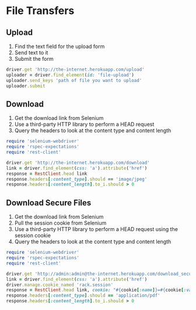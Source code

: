# File Transfers

## Upload

1. Find the text field for the upload form 
2. Send text to it
3. Submit the form

```ruby
driver.get 'http://the-internet.herokuapp.com/upload'
uploader = driver.find_element(id: 'file-upload')
uploader.send_keys 'path of file you want to upload'
uploader.submit
```

## Download

1. Get the download link from Selenium
2. Use a third-party HTTP library to perform a HEAD request
3. Query the headers to look at the content type and content length

```ruby
require 'selenium-webdriver'
require 'rspec-expectations'
require 'rest-client'

driver.get 'http://the-internet.herokuapp.com/download'
link = driver.find_element(css: 'a').attribute('href')
response = RestClient.head link
response.headers[:content_type].should == 'image/jpeg'
response.headers[:content_length].to_i.should > 0
```

## Download Secure Files

1. Get the download link from Selenium
2. Pull the session cookie from Selenium
2. Use a third-party HTTP library to perform a HEAD request using the session cookie
3. Query the headers to look at the content type and content length

```ruby
require 'selenium-webdriver'
require 'rspec-expectations'
require 'rest-client'

driver.get 'http://admin:admin@the-internet.herokuapp.com/download_secure'
link = driver.find_element(css: 'a').attribute('href')
driver.manage.cookie_named 'rack.session'
response = RestClient.head link, cookie: "#{cookie[:name]}=#{cookie[:value]};"
response.headers[:content_type].should == 'application/pdf'
response.headers[:content_length].to_i.should > 0
```
